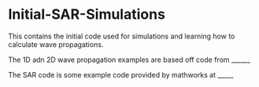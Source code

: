 # Initial-SAR-Simulations

This contains the initial code used for simulations and learning how to calculate wave propagations. 

The 1D adn 2D wave propagation examples are based off code from ______

The SAR code is some example code provided by mathworks at _____
